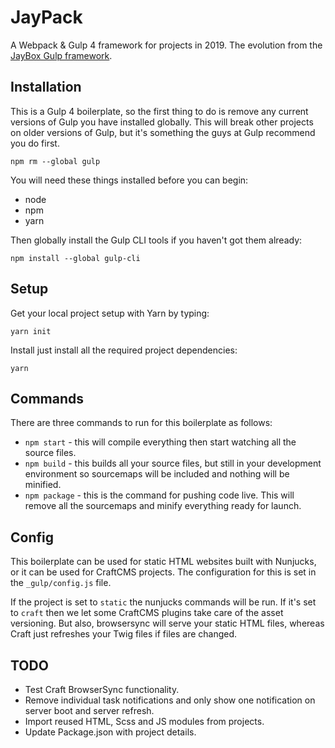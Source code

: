 # JayPack

A Webpack & Gulp 4 framework for projects in 2019. The evolution from the [JayBox Gulp framework](https://github.com/JayBox325/jaybox).


## Installation

This is a Gulp 4 boilerplate, so the first thing to do is remove any current versions of Gulp you have installed globally. This will break other projects on older versions of Gulp, but it's something the guys at Gulp recommend you do first.

```
npm rm --global gulp
```

You will need these things installed before you can begin:

* node
* npm
* yarn

Then globally install the Gulp CLI tools if you haven't got them already:

```
npm install --global gulp-cli
```

## Setup

Get your local project setup with Yarn by typing:

```
yarn init
```

Install just install all the required project dependencies:

```
yarn
```


## Commands

There are three commands to run for this boilerplate as follows:

* `npm start` - this will compile everything then start watching all the source files.
* `npm build` - this builds all your source files, but still in your development environment so sourcemaps will be included and nothing will be minified.
* `npm package` - this is the command for pushing code live. This will remove all the sourcemaps and minify everything ready for launch.


## Config

This boilerplate can be used for static HTML websites built with Nunjucks, or it can be used for CraftCMS projects. The configuration for this is set in the `_gulp/config.js` file.

If the project is set to `static` the nunjucks commands will be run. If it's set to `craft` then we let some CraftCMS plugins take care of the asset versioning. But also, browsersync will serve your static HTML files, whereas Craft just refreshes your Twig files if files are changed.

## TODO

* Test Craft BrowserSync functionality.
* Remove individual task notifications and only show one notification on server boot and server refresh.
* Import reused HTML, Scss and JS modules from projects.
* Update Package.json with project details.